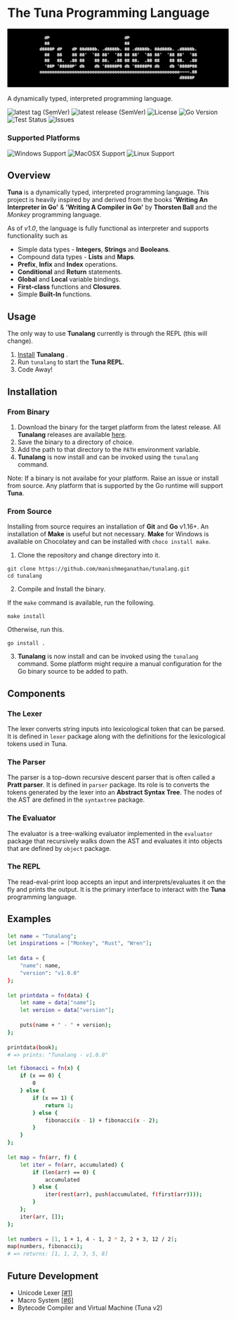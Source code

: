 # The Tuna Programming Language
![banner](banner.png)

A dynamically typed, interpreted programming language.

![latest tag (SemVer)](https://img.shields.io/github/v/tag/manishmeganathan/tunalang?color=brightgreen&label=latest%20tag&sort=semver)
![latest release (SemVer)](https://img.shields.io/github/v/release/manishmeganathan/tunalang?color=brightgreen&label=latest%20release&sort=semver)
![License](https://img.shields.io/github/license/manishmeganathan/tunalang)
![Go Version](https://img.shields.io/github/go-mod/go-version/manishmeganathan/tunalang)
![Test Status](https://img.shields.io/github/workflow/status/manishmeganathan/tunalang/Go%20Tests?label=tests&style=plastic)
![Issues](https://img.shields.io/github/issues/manishmeganathan/tunalang)

### Supported Platforms
![Windows Support](https://img.shields.io/badge/platform-windows-blue)
![MacOSX Support](https://img.shields.io/badge/platform-macosx-blue)
![Linux Support](https://img.shields.io/badge/platform-linux-blue)

## Overview
**Tuna** is a dynamically typed, interpreted programming language. This project is heavily inspired by and derived from the books **'Writing An Interpreter in Go'** & **'Writing A Compiler in Go'** by **Thorsten Ball** and the *Monkey* programming language.

As of *v1.0*, the language is fully functional as interpreter and supports functionality such as
- Simple data types - **Integers**, **Strings** and **Booleans**.
- Compound data types - **Lists** and **Maps**.
- **Prefix**, **Infix** and **Index** operations.
- **Conditional** and **Return** statements.
- **Global** and **Local** variable bindings.
- **First-class** functions and **Closures**.
- Simple **Built-In** functions.

## Usage
The only way to use **Tunalang** currently is through the REPL (this will change).
1. [Install](#installation) **Tunalang** .
2. Run ``tunalang`` to start the **Tuna REPL**.
3. Code Away!

## Installation

### From Binary

1. Download the binary for the target platform from the latest release. All **Tunalang** releases are available [here](https://github.com/manishmeganathan/tunalang/releases).
2. Save the binary to a directory of choice.
3. Add the path to that directory to the ``PATH`` environment variable.
4. **Tunalang** is now install and can be invoked using the ``tunalang`` command.

Note: If a binary is not availabe for your platform. Raise an issue or install from source. Any platform that is supported by the Go runtime will support **Tuna**.

### From Source

Installing from source requires an installation of **Git** and **Go** v1.16+. An installation of **Make** is useful but not necessary. **Make** for Windows is available on Chocolatey and can be installed with ``choco install make``.  

1. Clone the repository and change directory into it.
```
git clone https://github.com/manishmeganathan/tunalang.git 
cd tunalang
```
2. Compile and Install the binary.

If the ``make`` command is available, run the following.
```
make install
```
Otherwise, run this.
```
go install .
```
3. **Tunalang** is now install and can be invoked using the ``tunalang`` command. Some platform might require a manual configuration for the Go binary source to be added to path.

## Components

### The Lexer
The lexer converts string inputs into lexicological token that can be parsed. It is defined in ``lexer`` package along with the definitions for the lexicological tokens used in Tuna.

### The Parser
The parser is a top-down recursive descent parser that is often called a **Pratt parser**. It is defined in ``parser`` package. Its role is to converts the tokens generated by the lexer into an **Abstract Syntax Tree**. The nodes of the AST are defined in the ``syntaxtree`` package.

### The Evaluator
The evaluator is a tree-walking evaluator implemented in the ``evaluator`` package that recursively walks down the AST and evaluates it into objects that are defined by ``object`` package.

### The REPL
The read-eval-print loop accepts an input and interprets/evaluates it on the fly and prints the output. It is the primary interface to interact with the **Tuna** programming language.


## Examples
```bash
let name = "Tunalang";
let inspirations = ["Monkey", "Rust", "Wren"];

let data = {
    "name": name,
    "version": "v1.0.0"
};

let printdata = fn(data) {
    let name = data["name"];
    let version = data["version"];

    puts(name + " - " + version);
};

printdata(book);
# => prints: "Tunalang - v1.0.0"
```

```bash
let fibonacci = fn(x) {
    if (x == 0) {
        0
    } else {
        if (x == 1) {
            return 1;
        } else {
            fibonacci(x - 1) + fibonacci(x - 2);
        }
    }
};

let map = fn(arr, f) {
    let iter = fn(arr, accumulated) {
        if (len(arr) == 0) {
            accumulated
        } else {
            iter(rest(arr), push(accumulated, f(first(arr))));
        }
    };
    iter(arr, []);
};

let numbers = [1, 1 + 1, 4 - 1, 2 * 2, 2 + 3, 12 / 2];
map(numbers, fibonacci);
# => returns: [1, 1, 2, 3, 5, 8]
```

## Future Development
- Unicode Lexer [[#1]](https://github.com/manishmeganathan/tunalang/issues/1)
- Macro System [[#6]](https://github.com/manishmeganathan/tunalang/issues/6)
- Bytecode Compiler and Virtual Machine (Tuna v2)
